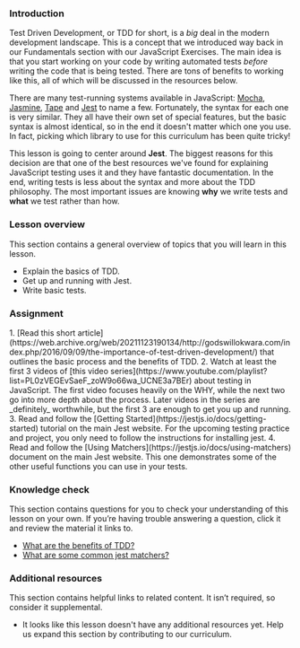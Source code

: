 ### Introduction

Test Driven Development, or TDD for short, is a _big_ deal in the modern development landscape. This is a concept that we introduced way back in our Fundamentals section with our JavaScript Exercises. The main idea is that you start working on your code by writing automated tests _before_ writing the code that is being tested. There are tons of benefits to working like this, all of which will be discussed in the resources below.

There are many test-running systems available in JavaScript: [Mocha](https://mochajs.org/), [Jasmine](https://jasmine.github.io/), [Tape](https://github.com/substack/tape) and [Jest](https://jestjs.io/) to name a few. Fortunately, the syntax for each one is very similar. They all have their own set of special features, but the basic syntax is almost identical, so in the end it doesn't matter which one you use. In fact, picking which library to use for this curriculum has been quite tricky!  

This lesson is going to center around __Jest__. The biggest reasons for this decision are that one of the best resources we've found for explaining JavaScript testing uses it and they have fantastic documentation. In the end, writing tests is less about the syntax and more about the TDD philosophy.  The most important issues are knowing __why__ we write tests and __what__ we test rather than how.

### Lesson overview

This section contains a general overview of topics that you will learn in this lesson.

-  Explain the basics of TDD.
-  Get up and running with Jest.
-  Write basic tests.

### Assignment

<div class="lesson-content__panel" markdown="1">
1. [Read this short article](https://web.archive.org/web/20211123190134/http://godswillokwara.com/index.php/2016/09/09/the-importance-of-test-driven-development/) that outlines the basic process and the benefits of TDD.
2. Watch at least the first 3 videos of [this video series](https://www.youtube.com/playlist?list=PL0zVEGEvSaeF_zoW9o66wa_UCNE3a7BEr) about testing in JavaScript.  The first video focuses heavily on the WHY, while the next two go into more depth about the process.  Later videos in the series are _definitely_ worthwhile, but the first 3 are enough to get you up and running.
3. Read and follow the [Getting Started](https://jestjs.io/docs/getting-started) tutorial on the main Jest website. For the upcoming testing practice and project, you only need to follow the instructions for installing jest.
4. Read and follow the [Using Matchers](https://jestjs.io/docs/using-matchers) document on the main Jest website.  This one demonstrates some of the other useful functions you can use in your tests.
</div>

### Knowledge check

This section contains questions for you to check your understanding of this lesson on your own. If you’re having trouble answering a question, click it and review the material it links to.

-  [What are the benefits of TDD?](https://web.archive.org/web/20211123190134/http://godswillokwara.com/index.php/2016/09/09/the-importance-of-test-driven-development/)
-  [What are some common jest matchers?](https://jestjs.io/docs/using-matchers#common-matchers)

### Additional resources

This section contains helpful links to related content. It isn’t required, so consider it supplemental.

-  It looks like this lesson doesn't have any additional resources yet. Help us expand this section by contributing to our curriculum.
